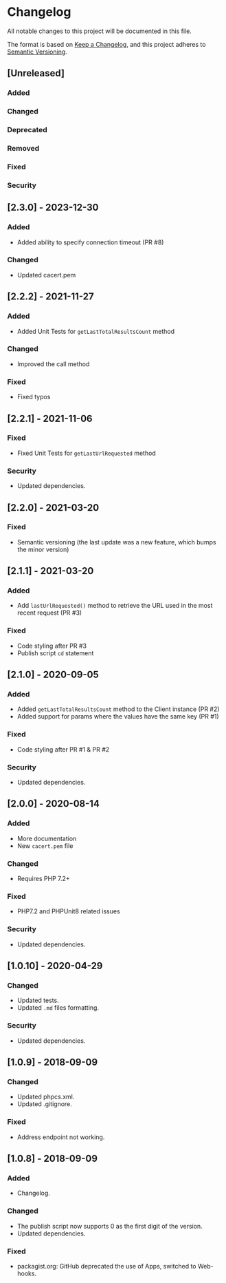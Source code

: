 # Changelog

All notable changes to this project will be documented in this file.

The format is based on [Keep a Changelog](https://keepachangelog.com/en/1.0.0/),
and this project adheres to [Semantic Versioning](https://semver.org/spec/v2.0.0.html).

## [Unreleased]

### Added

### Changed

### Deprecated

### Removed

### Fixed

### Security

## [2.3.0] - 2023-12-30

### Added

- Added ability to specify connection timeout (PR #8)

### Changed

- Updated cacert.pem

## [2.2.2] - 2021-11-27

### Added

- Added Unit Tests for `getLastTotalResultsCount` method

### Changed

- Improved the call method

### Fixed

- Fixed typos

## [2.2.1] - 2021-11-06

### Fixed

- Fixed Unit Tests for `getLastUrlRequested` method

### Security

- Updated dependencies.

## [2.2.0] - 2021-03-20

### Fixed

- Semantic versioning (the last update was a new feature, which bumps the minor version)

## [2.1.1] - 2021-03-20

### Added

- Add `lastUrlRequested()` method to retrieve the URL used in the most recent request (PR #3)

### Fixed

- Code styling after PR #3
- Publish script `cd` statement

## [2.1.0] - 2020-09-05

### Added

- Added `getLastTotalResultsCount` method to the Client instance (PR #2)
- Added support for params where the values have the same key (PR #1)

### Fixed

- Code styling after PR #1 & PR #2

### Security

- Updated dependencies.

## [2.0.0] - 2020-08-14

### Added

- More documentation
- New `cacert.pem` file

### Changed

- Requires PHP 7.2+

### Fixed

- PHP7.2 and PHPUnit8 related issues

### Security

- Updated dependencies.

## [1.0.10] - 2020-04-29

### Changed

- Updated tests.
- Updated `.md` files formatting.

### Security

- Updated dependencies.

## [1.0.9] - 2018-09-09

### Changed

- Updated phpcs.xml.
- Updated .gitignore.

### Fixed

- Address endpoint not working.

## [1.0.8] - 2018-09-09

### Added

- Changelog.

### Changed

- The publish script now supports 0 as the first digit of the version.
- Updated dependencies.

### Fixed

- packagist.org: GitHub deprecated the use of Apps, switched to Web-hooks.
